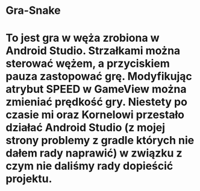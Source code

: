 # Gra-Snake

# To jest gra w węża zrobiona w Android Studio. Strzałkami można sterować wężem, a przyciskiem pauza zastopować grę. Modyfikując atrybut SPEED w GameView można zmieniać prędkość gry. Niestety po czasie mi oraz Kornelowi przestało działać Android Studio (z mojej strony problemy z gradle których nie dałem rady naprawić) w związku z czym nie daliśmy rady dopieścić projektu.

